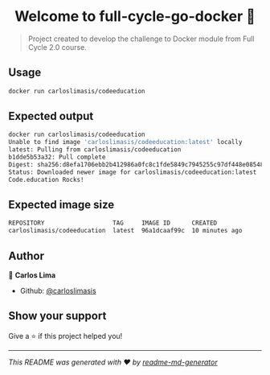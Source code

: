 <h1 align="center">Welcome to full-cycle-go-docker 👋</h1>
<p>
</p>

> Project created to develop the challenge to Docker module from Full Cycle 2.0 course.

## Usage

```sh
docker run carloslimasis/codeeducation
```

## Expected output

```sh
docker run carloslimasis/codeeducation   
Unable to find image 'carloslimasis/codeeducation:latest' locally
latest: Pulling from carloslimasis/codeeducation
b1dde5b53a32: Pull complete 
Digest: sha256:d8efa1706ebb2b412986a0fc8c1fde5849c7945255c97df448e085486ea5954f
Status: Downloaded newer image for carloslimasis/codeeducation:latest
Code.education Rocks!
```

## Expected image size

```sh
REPOSITORY                   TAG     IMAGE ID      CREATED             SIZE
carloslimasis/codeeducation  latest  96a1dcaaf99c  10 minutes ago      1.94MB
```

## Author

👤 **Carlos Lima**

* Github: [@carloslimasis](https://github.com/carloslimasis)

## Show your support

Give a ⭐️ if this project helped you!

***
_This README was generated with ❤️ by [readme-md-generator](https://github.com/kefranabg/readme-md-generator)_